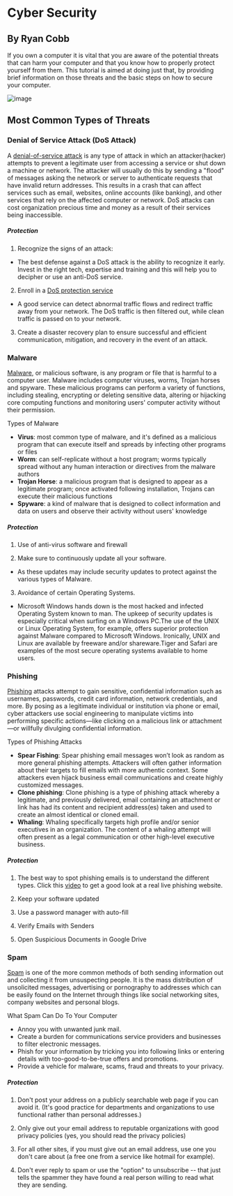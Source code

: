 # Cyber Security
## By Ryan Cobb

If you own a computer it is vital that you are aware of the potential threats that can harm your computer and that you know how to properly protect yourself from them. This tutorial is aimed at doing just that, by providing brief information on those threats and the basic steps on how to secure your computer.  

![image](https://www.guru99.com/images/EthicalHacking/img7.jpg)

## Most Common Types of Threats

### Denial of Service Attack (DoS Attack)

A [denial-of-service attack](https://en.wikipedia.org/wiki/Denial-of-service_attack) is any type of attack in which an attacker(hacker) attempts to prevent a legitimate user from accessing a service or shut down a machine or network. The attacker will usually do this by sending a "flood" of messages asking the network or server to authenticate requests that have invalid return addresses. This results in a crash that can affect services such as email, websites, online accounts (like banking), and other services that rely on the affected computer or network. DoS attacks can cost organization precious time and money as a result of their services being inaccessible. 

##### *Protection*

1. Recognize the signs of an attack: 
  * The best defense against a DoS attack is the ability to recognize it early. Invest in the right tech, expertise and training and this will help you to decipher or use an anti-DoS service.
 
2. Enroll in a [DoS protection service](https://www.cloudflare.com/forrester-wave-ddos-mitigation-2017/?_bt=295950859916&_bk=ddos%20protect&_bm=e&_bn=g&gclid=EAIaIQobChMIz_DIo_KM3wIVjITICh3iNwwzEAAYAiAAEgLYhvD_BwE) 
  * A good service can detect abnormal traffic flows and redirect traffic away from your network. The DoS traffic is then filtered out, while clean traffic is passed on to your network.
  
3. Create a disaster recovery plan to ensure successful and efficient communication, mitigation, and recovery in the event of an attack.
 

### Malware

[Malware](https://en.wikipedia.org/wiki/Malware), or malicious software, is any program or file that is harmful to a computer user. Malware includes computer viruses, worms, Trojan horses and spyware. These malicious programs can perform a variety of functions, including stealing, encrypting or deleting sensitive data, altering or hijacking core computing functions and monitoring users' computer activity without their permission.

Types of Malware 
  * **Virus**: most common type of malware, and it's defined as a malicious program that can execute itself and spreads by infecting other programs or files
  * **Worm**: can self-replicate without a host program; worms typically spread without any human interaction or directives from the malware authors
  * **Trojan Horse**: a malicious program that is designed to appear as a legitimate program; once activated following installation, Trojans can execute their malicious functions
  * **Spyware**: a kind of malware that is designed to collect information and data on users and observe their activity without users' knowledge
 
##### *Protection*

1. Use of anti-virus software and firewall

2. Make sure to continuously update all your software.
 * As these updates may include security updates to protect against the various types of Malware. 

3. Avoidance of certain Operating Systems. 
 * Microsoft Windows hands down is the most hacked and infected Operating System known to man. The upkeep of security updates is especially critical when surfing on a Windows PC.The use of the UNIX or Linux Operating System, for example, offers superior protection against Malware compared to Microsoft Windows. Ironically, UNIX and Linux are available by freeware and/or shareware.Tiger and Safari are examples of the most secure operating systems available to home users.

### Phishing

[Phishing](https://en.wikipedia.org/wiki/Phishing) attacks attempt to gain sensitive, confidential information such as usernames, passwords, credit card information, network credentials, and more. By posing as a legitimate individual or institution via phone or email, cyber attackers use social engineering to manipulate victims into performing specific actions—like clicking on a malicious link or attachment—or willfully divulging confidential information.

Types of Phishing Attacks

* **Spear Fishing**: Spear phishing email messages won’t look as random as more general phishing attempts. Attackers will often gather information about their targets to fill emails with more authentic context. Some attackers even hijack business email communications and create highly customized messages.
* **Clone phishing**: Clone phishing is a type of phishing attack whereby a legitimate, and previously delivered, email containing an attachment or link has had its content and recipient address(es) taken and used to create an almost identical or cloned email.
* **Whaling**: Whaling specifically targets high profile and/or senior executives in an organization. The content of a whaling attempt will often present as a legal communication or other high-level executive business.

##### *Protection*

1. The best way to spot phishing emails is to understand the different types. Click this [video](https://www.youtube.com/watch?v=MFUW6WVtgkg) to get a good look at a real live phishing website.

2. Keep your software updated

3. Use a password manager with auto-fill

4. Verify Emails with Senders

5. Open Suspicious Documents in Google Drive

### Spam

[Spam](https://en.wikipedia.org/wiki/Spamming) is one of the more common methods of both sending information out and collecting it from unsuspecting people. It is the mass distribution of unsolicited messages, advertising or pornography to addresses which can be easily found on the Internet through things like social networking sites, company websites and personal blogs. 

What Spam Can Do To Your Computer
 
* Annoy you with unwanted junk mail.
* Create a burden for communications service providers and businesses to filter electronic messages.
* Phish for your information by tricking you into following links or entering details with too-good-to-be-true offers and promotions.
* Provide a vehicle for malware, scams, fraud and threats to your privacy.

##### *Protection*

1. Don't post your address on a publicly searchable web page if you can avoid it. (It's good practice for departments and organizations to use functional rather than personal addresses.)

2. Only give out your email address to reputable organizations with good privacy policies (yes, you should read the privacy policies) 

3. For all other sites, if you must give out an email address, use one you don't care about (a free one from a service like hotmail for example).

4. Don't ever reply to spam or use the "option" to unsubscribe -- that just tells the spammer they have found a real person willing to read what they are sending. 

